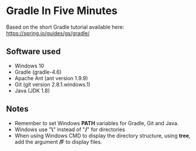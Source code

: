 # Gradle In Five Minutes
Based on the short Gradle tutorial available here: https://spring.io/guides/gs/gradle/

## Software used ##
* Windows 10
* Gradle (gradle-4.6)
* Apache Ant (ant version 1.9.9)
* Git (git version 2.8.1.windows.1)
* Java (JDK 1.8)

## Notes ##
* Remember to set Windows __PATH__ variables for Gradle, Git and Java.
* Windows use "__\\__" instead of "__/__" for directories
* When using Windows CMD to display the directory structure, using __tree__, add the argument __/F__ to display files.
